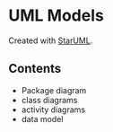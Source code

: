 # UML Models
Created with [StarUML](http://staruml.io/).

## Contents
- Package diagram
- class diagrams
- activity diagrams
- data model